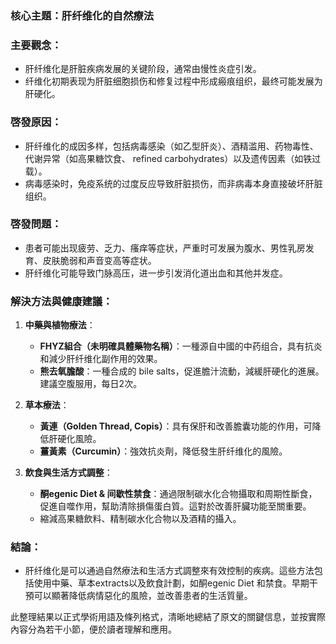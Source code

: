 ### 核心主題：肝纤维化的自然療法

### 主要觀念：
- 肝纤维化是肝脏疾病发展的关键阶段，通常由慢性炎症引发。
- 纤维化初期表现为肝脏细胞损伤和修复过程中形成瘢痕组织，最终可能发展为肝硬化。

### 啓發原因：
- 肝纤维化的成因多样，包括病毒感染（如乙型肝炎）、酒精滥用、药物毒性、代谢异常（如高果糖饮食、 refined carbohydrates）以及遗传因素（如铁过载）。
- 病毒感染时，免疫系统的过度反应导致肝脏损伤，而非病毒本身直接破坏肝脏组织。

### 啓發問題：
- 患者可能出现疲劳、乏力、瘙痒等症状，严重时可发展为腹水、男性乳房发育、皮肤脆弱和声音变高等症状。
- 肝纤维化可能导致门脉高压，进一步引发消化道出血和其他并发症。

### 解決方法與健康建議：
1. **中藥與植物療法**：
   - **FHYZ組合（未明確具體藥物名稱）**：一種源自中國的中药组合，具有抗炎和減少肝纤维化副作用的效果。
   - **熊去氧膽酸**：一種合成的 bile salts，促進膽汁流動，減緩肝硬化的進展。建議空腹服用，每日2次。

2. **草本療法**：
   - **黃連（Golden Thread, Copis）**：具有保肝和改善膽囊功能的作用，可降低肝硬化風險。
   - **薑黃素（Curcumin）**：強效抗炎劑，降低發生肝纤维化的風險。

3. **飲食與生活方式調整**：
   - **酮egenic Diet & 间歇性禁食**：通過限制碳水化合物攝取和周期性斷食，促進自噬作用，幫助清除損傷蛋白質。這對於改善肝臟功能至關重要。
   - 縮減高果糖飲料、精制碳水化合物以及酒精的攝入。

### 結論：
- 肝纤维化是可以通過自然療法和生活方式調整來有效控制的疾病。這些方法包括使用中藥、草本extracts以及飲食計劃，如酮egenic Diet 和禁食。早期干預可以顯著降低病情惡化的風險，並改善患者的生活質量。

此整理結果以正式學術用語及條列格式，清晰地總結了原文的關鍵信息，並按實際內容分為若干小節，便於讀者理解和應用。